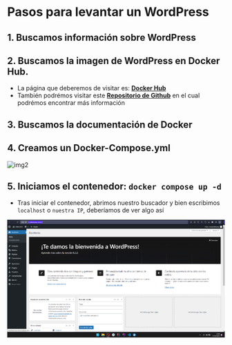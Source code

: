 # Pasos para levantar un WordPress

## 1. Buscamos información sobre WordPress
## 2. Buscamos la imagen de WordPress en Docker Hub.

- La página que deberemos de visitar es: [**Docker Hub**](https://hub.docker.com/_/wordpress)
- También podrémos visitar este [**Repositorio de Github**](https://github.com/docker/awesome-compose/tree/master/official-documentation-samples/wordpress/) en el cual podrémos encontrar más información

## 3. Buscamos la documentación de Docker
## 4. Creamos un Docker-Compose.yml

![img2]()
## 5. Iniciamos el contenedor: `docker compose up -d`
- Tras iniciar el contenedor, abrimos nuestro buscador y bien escribimos `localhost` o `nuestra IP`, deberíamos de ver algo así

![img1](https://github.com/cristianmoreiraa/WordPress/blob/main/captura.png)